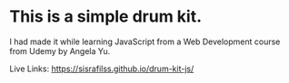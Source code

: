 # This is a simple drum kit.
I had made it while learning JavaScript from a Web Development course from Udemy by Angela Yu.

Live Links: https://sisrafilss.github.io/drum-kit-js/
